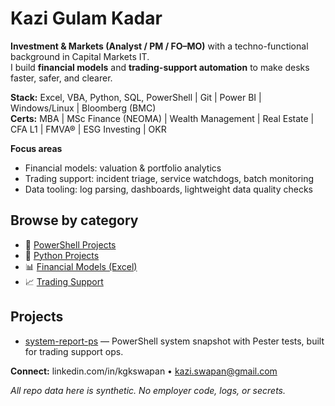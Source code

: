 # Kazi Gulam Kadar

**Investment & Markets (Analyst / PM / FO–MO)** with a techno-functional background in Capital Markets IT.  
I build **financial models** and **trading-support automation** to make desks faster, safer, and clearer.

**Stack:** Excel, VBA, Python, SQL, PowerShell | Git | Power BI | Windows/Linux | Bloomberg (BMC)  
**Certs:** MBA | MSc Finance (NEOMA) | Wealth Management | Real Estate | CFA L1 | FMVA® | ESG Investing | OKR

**Focus areas**
- Financial models: valuation & portfolio analytics
- Trading support: incident triage, service watchdogs, batch monitoring
- Data tooling: log parsing, dashboards, lightweight data quality checks

## Browse by category

- 🔧 [PowerShell Projects](https://github.com/search?q=user%3Akgkswapan+topic%3Apowershell&type=repositories)
- 🐍 [Python Projects](https://github.com/search?q=user%3Akgkswapan+topic%3Apython&type=repositories)
- 📊 [Financial Models (Excel)](https://github.com/search?q=user%3Akgkswapan+topic%3Aexcel+topic%3Afinance&type=repositories)
- 📈 [Trading Support](https://github.com/search?q=user%3Akgkswapan+topic%3Atrading-support&type=repositories)

## Projects

- [system-report-ps](https://github.com/kgkswapan/system-report-ps) — PowerShell system snapshot with Pester tests, built for trading support ops.

**Connect:** linkedin.com/in/kgkswapan • kazi.swapan@gmail.com

_All repo data here is synthetic. No employer code, logs, or secrets._
